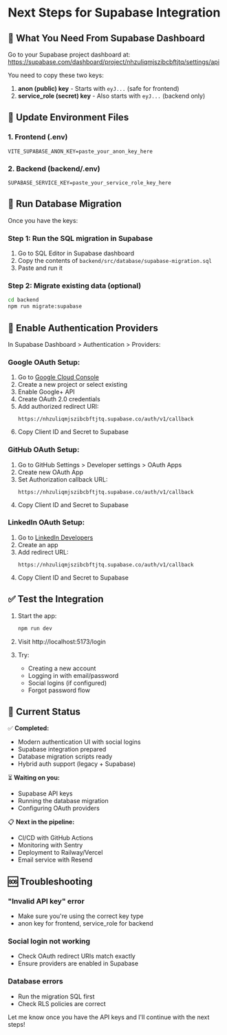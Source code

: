 # Next Steps for Supabase Integration

## 🔑 What You Need From Supabase Dashboard

Go to your Supabase project dashboard at:
https://supabase.com/dashboard/project/nhzuliqmjszibcbftjtq/settings/api

You need to copy these two keys:

1. **anon (public) key** - Starts with `eyJ...` (safe for frontend)
2. **service_role (secret) key** - Also starts with `eyJ...` (backend only)

## 📝 Update Environment Files

### 1. Frontend (.env)
```env
VITE_SUPABASE_ANON_KEY=paste_your_anon_key_here
```

### 2. Backend (backend/.env)
```env
SUPABASE_SERVICE_KEY=paste_your_service_role_key_here
```

## 🚀 Run Database Migration

Once you have the keys:

### Step 1: Run the SQL migration in Supabase
1. Go to SQL Editor in Supabase dashboard
2. Copy the contents of `backend/src/database/supabase-migration.sql`
3. Paste and run it

### Step 2: Migrate existing data (optional)
```bash
cd backend
npm run migrate:supabase
```

## 🔐 Enable Authentication Providers

In Supabase Dashboard > Authentication > Providers:

### Google OAuth Setup:
1. Go to [Google Cloud Console](https://console.cloud.google.com/)
2. Create a new project or select existing
3. Enable Google+ API
4. Create OAuth 2.0 credentials
5. Add authorized redirect URI:
   ```
   https://nhzuliqmjszibcbftjtq.supabase.co/auth/v1/callback
   ```
6. Copy Client ID and Secret to Supabase

### GitHub OAuth Setup:
1. Go to GitHub Settings > Developer settings > OAuth Apps
2. Create new OAuth App
3. Set Authorization callback URL:
   ```
   https://nhzuliqmjszibcbftjtq.supabase.co/auth/v1/callback
   ```
4. Copy Client ID and Secret to Supabase

### LinkedIn OAuth Setup:
1. Go to [LinkedIn Developers](https://www.linkedin.com/developers/)
2. Create an app
3. Add redirect URL:
   ```
   https://nhzuliqmjszibcbftjtq.supabase.co/auth/v1/callback
   ```
4. Copy Client ID and Secret to Supabase

## ✅ Test the Integration

1. Start the app:
   ```bash
   npm run dev
   ```

2. Visit http://localhost:5173/login

3. Try:
   - Creating a new account
   - Logging in with email/password
   - Social logins (if configured)
   - Forgot password flow

## 🎯 Current Status

✅ **Completed:**
- Modern authentication UI with social logins
- Supabase integration prepared
- Database migration scripts ready
- Hybrid auth support (legacy + Supabase)

⏳ **Waiting on you:**
- Supabase API keys
- Running the database migration
- Configuring OAuth providers

📋 **Next in the pipeline:**
- CI/CD with GitHub Actions
- Monitoring with Sentry
- Deployment to Railway/Vercel
- Email service with Resend

## 🆘 Troubleshooting

### "Invalid API key" error
- Make sure you're using the correct key type
- anon key for frontend, service_role for backend

### Social login not working
- Check OAuth redirect URIs match exactly
- Ensure providers are enabled in Supabase

### Database errors
- Run the migration SQL first
- Check RLS policies are correct

Let me know once you have the API keys and I'll continue with the next steps!